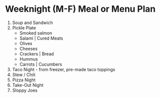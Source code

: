 # Weeknight (M-F) Meal or Menu Plan

 1. Soup and Sandwich
 2. Pickle Plate
    * Smoked salmon
    * Salami | Cured Meats
    * Olives
    * Cheeses
    * Crackers | Bread
    * Hummus
    * Carrots | Cucumbers
 3. Taco Night - from freezer, pre-made taco toppings
 4. Stew / Chili
 5. Pizza Night
 6. Take-Out Night
 7. Sloppy Joes
